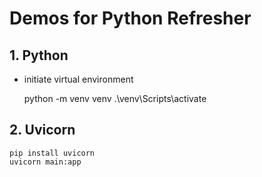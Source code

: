 # Demos for Python Refresher

## 1. Python

- initiate virtual environment

  python -m venv venv
  .\venv\Scripts\activate

## 2. Uvicorn

    pip install uvicorn
    uvicorn main:app
